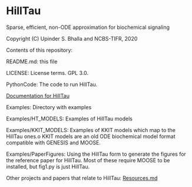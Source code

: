 # HillTau
Sparse, efficient, non-ODE approximation for biochemical signaling

Copyright (C) Upinder S. Bhalla and NCBS-TIFR, 2020


Contents of this repository:

README.md: this file

LICENSE: License terms. GPL 3.0.

PythonCode: The code to run HillTau.

[Documentation for HillTau](Documentation.md)

Examples: Directory with examples

Examples/HT_MODELS: Examples of HillTau models

Examples/KKIT_MODELS: Examples of KKIT models which map to the HillTau ones.o		KKIT models are an old ODE biochemical model format compatible with
	GENESIS and MOOSE.

Examples/PaperFigures: Using the HillTau form to generate the figures for the
	reference paper for HillTau. Most of these require MOOSE to be 
	installed, but fig1.py is just HillTau.

Other projects and papers that relate to HillTau: [Resources.md](Resources.md)
